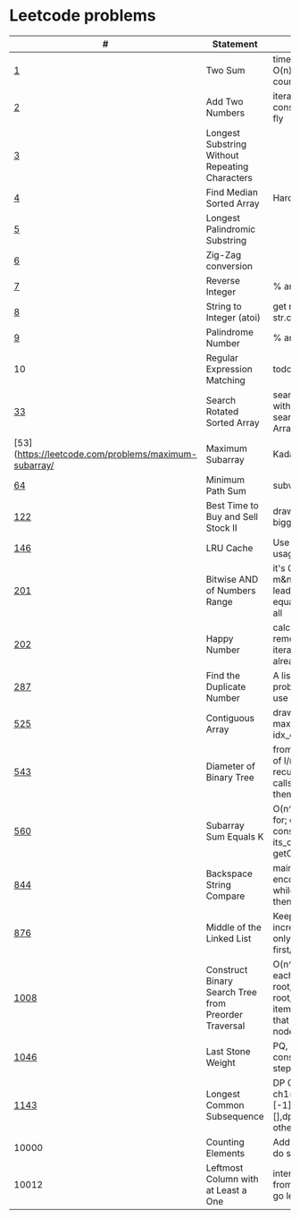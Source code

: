 # Leetcode problems

| # | Statement | Key & notes |
| - | --------- | ----------- |
[1](https://leetcode.com/problems/two-sum/) | Two Sum | time O(n), space O(n) with counterparts in map
[2](https://leetcode.com/problems/add-two-numbers) | Add Two Numbers | iterate both, construct LN on the fly
[3](https://leetcode.com/problems/longest-substring-without-repeating-characters) | Longest Substring Without Repeating Characters
[4](https://leetcode.com/problems/median-of-two-sorted-arrays/) | Find Median Sorted Array | Hard;
[5](https://leetcode.com/problems/longest-palindromic-substring) | Longest Palindromic Substring
[6](https://leetcode.com/problems/zigzag-conversion) | Zig-Zag conversion
[7](https://leetcode.com/problems/reverse-integer) | Reverse Integer | % and /
[8](https://leetcode.com/problems/string-to-integer-atoi) | String to Integer (atoi) | get numbers as str.charAt(i) - '0'
[9](https://leetcode.com/problems/palindrome-number) | Palindrome Number | % and /
10 | Regular Expression Matching | todo
[33](https://leetcode.com/problems/search-in-rotated-sorted-array/) | Search Rotated Sorted Array | search rotation idx with manual binary search, then do Arrays.bS
[53](https://leetcode.com/problems/maximum-subarray/ | Maximum Subarray | Kadane's algorithm
[64](https://leetcode.com/problems/minimum-path-sum/) | Minimum Path Sum | subvisit & memoize
[122](https://leetcode.com/problems/best-time-to-buy-and-sell-stock-ii/) | Best Time to Buy and Sell Stock II | draw; sum if next is bigger than prev
[146](https://leetcode.com/problems/lru-cache/) | LRU Cache | Use deque (recent usage) and map
[201](https://leetcode.com/problems/bitwise-and-of-numbers-range/) | Bitwise AND of Numbers Range | it's 0 if m=0 or m&n=0 or m/n leading zeros aren't equal, else do & for all
[202](https://leetcode.com/problems/happy-number/) | Happy Number | calculate & remember each iteration; false if already occured
[287](https://leetcode.com/problems/find-the-duplicate-number/) | Find the Duplicate Number | A list with cycle problem actually; use Tortoise&Hare
[525](https://leetcode.com/problems/contiguous-array/) | Contiguous Array | draw; keep map max_result-to-idx_of_that_result
[543](https://leetcode.com/problems/diameter-of-binary-tree/) | Diameter of Binary Tree | from root: get sum of l/r heights, max of recursive diameter calls, take max of them
[560](https://leetcode.com/problems/subarray-sum-equals-k/) | Subarray Sum Equals K | O(n^2) simple for in for; o(n) map conseq_sum-to-its_occurance, getOrDefault+merge
[844](https://leetcode.com/problems/backspace-string-compare/) | Backspace String Compare | maintain two idxs: if encounter #, first while++ it's still #, then while-- if not
[876](https://leetcode.com/problems/middle-of-the-linked-list/) | Middle of the Linked List | Keep two pointers, increase second only when first/2>second
[1008](https://leetcode.com/problems/construct-binary-search-tree-from-preorder-traversal/) | Construct Binary Search Tree from Preorder Traversal | O(n^2) construct each new node from root; O(n) create root, for each pop items from stack that is less than new node
[1046](https://leetcode.com/problems/last-stone-weight/) | Last Stone Weight | PQ, add all to it, consider two each step
[1143](https://leetcode.com/problems/longest-common-subsequence/) | Longest Common Subsequence | DP 0 matrix; if ch1=ch2 dp[-1][-1]+1, max(dp[-1][],dp[][-1]) otherwise
10000 | Counting Elements | Add all items to set, do second pass
10012 | Leftmost Column with at Least a One | interactive; start from top-right, if 1 go left, if 0 go down 
